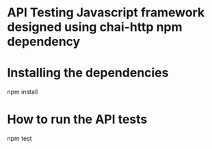 # API Testing Javascript framework designed using chai-http npm dependency
# Installing the dependencies
npm install
# How to run the API tests
npm test
